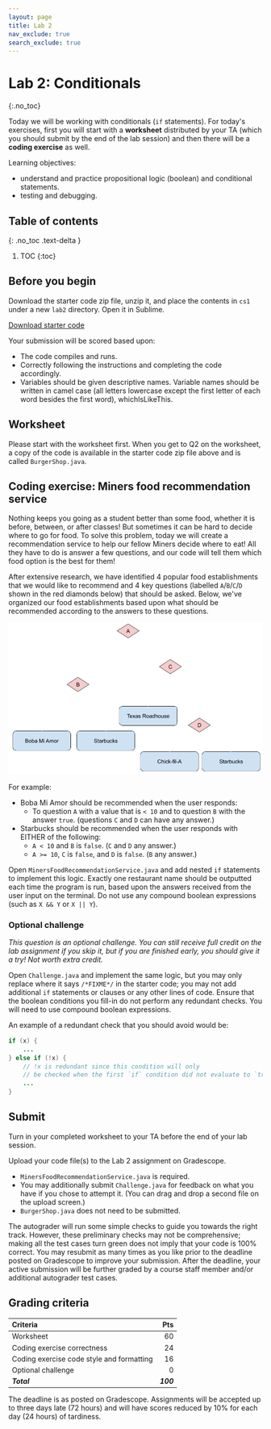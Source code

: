 ```yaml
---
layout: page
title: Lab 2
nav_exclude: true
search_exclude: true
---
```


# Lab 2: Conditionals
{:.no_toc}

Today we will be working with conditionals (`if` statements). For today's exercises, first you will start with a **worksheet** distributed by your TA (which you should submit by the end of the lab session) and then there will be a **coding exercise** as well.

Learning objectives:
- understand and practice propositional logic (boolean) and conditional statements.
- testing and debugging.

## Table of contents
{: .no_toc .text-delta }

1. TOC
{:toc}

## Before you begin

Download the starter code zip file, unzip it, and place the contents in `cs1` under a new `lab2` directory. Open it in Sublime.

<a href="https://github.com/UTEP-CS-1/website/raw/main{{page.url|relative_url}}../lab02_starter.zip" class="btn btn-green">Download starter code</a>


Your submission will be scored based upon:
- The code compiles and runs.
- Correctly following the instructions and completing the code accordingly.
- Variables should be given descriptive names. Variable names should be written in camel case (all letters lowercase except the first letter of each word besides the first word), whichIsLikeThis.

## Worksheet

Please start with the worksheet first. When you get to Q2 on the worksheet, a copy of the code is available in the starter code zip file above and is called `BurgerShop.java`.

## Coding exercise: Miners food recommendation service

Nothing keeps you going as a student better than some food, whether it is before, between, or after classes! But sometimes it can be hard to decide where to go for food. To solve this problem, today we will create a recommendation service to help our fellow Miners decide where to eat! All they have to do is answer a few questions, and our code will tell them which food option is the best for them!

After extensive research, we have identified 4 popular food establishments that we would like to recommend and 4 key questions (labelled `A`/`B`/`C`/`D` shown in the red diamonds below) that should be asked. Below, we've organized our food establishments based upon what should be recommended according to the answers to these questions. 

![](tree.png)

For example:

- Boba Mi Amor should be recommended when the user responds:
    - To question `A` with a value that is `< 10` and to question `B` with the answer `true`. (questions `C` and `D` can have any answer.)
- Starbucks should be recommended when the user responds with EITHER of the following:
    - `A < 10` and `B` is `false`. (`C` and `D` any answer.)
    - `A >= 10`, `C` is `false`, and `D` is `false`. (`B` any answer.)

Open `MinersFoodRecommendationService.java` and add nested `if` statements to implement this logic. Exactly one restaurant name should be outputted each time the program is run, based upon the answers received from the user input on the terminal. Do not use any compound boolean expressions (such as `X && Y` or `X || Y`).

### Optional challenge

_This question is an optional challenge. You can still receive full credit on the lab assignment if you skip it, but if you are finished early, you should give it a try! Not worth extra credit._ 

Open `Challenge.java` and implement the same logic, but you may only replace where it says `/*FIXME*/` in the starter code; you may not add additional `if` statements or clauses or any other lines of code. Ensure that the boolean conditions you fill-in do not perform any redundant checks. You will need to use compound boolean expressions.

An example of a redundant check that you should avoid would be:
```java
if (x) {
    ...
} else if (!x) {
    // !x is redundant since this condition will only
    // be checked when the first `if` condition did not evaluate to `true`.
    ...
}
```

## Submit

Turn in your completed worksheet to your TA before the end of your lab session.

Upload your code file(s) to the Lab 2 assignment on Gradescope.

- `MinersFoodRecommendationService.java` is required.
- You may additionally submit `Challenge.java` for feedback on what you have if you chose to attempt it. (You can drag and drop a second file on the upload screen.)
- `BurgerShop.java` does not need to be submitted.

The autograder will run some simple checks to guide you towards the right track. However, these preliminary checks may not be comprehensive; making all the test cases turn green does not imply that your code is 100% correct. You may resubmit as many times as you like prior to the deadline posted on Gradescope to improve your submission. After the deadline, your active submission will be further graded by a course staff member and/or additional autograder test cases.

## Grading criteria

| **Criteria**                             |   **Pts** |
|:-----------------------------------------|----------:|
| Worksheet                                |        60 |
| Coding exercise correctness              |        24 |
| Coding exercise code style and formatting|        16 |
| Optional challenge                       |         0 |
| **_Total_**                              | **_100_** |

The deadline is as posted on Gradescope.
Assignments will be accepted up to three days late (72 hours) and will have scores reduced by 10% for each day (24 hours) of tardiness.
